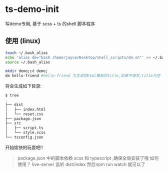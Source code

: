 # ts-demo-init
写demo专用, 基于 scss + ts 的shell 脚本程序


## 使用 (linux)

```bash
touch ~/.bash_alias
echo 'alias dm="bash /home/jayce/Desktop/shell_scripts/dm.sh"' >> ~/.bash_alias
source ~/.bash_alias
```


```bash
mkdir demo;cd demo;
dm hello-friend #hello-friend 为生成的html模板的title,如果不填写,title为空
```
将会生成如下目录:

```bash
$ tree
.
├── dist
│   ├── index.html
│   └── reset.css
├── package.json
├── src
│   ├── script.ts
│   └── style.scss
└── tsconfig.json
```

开始愉快的玩耍吧!!

> package.json 中的脚本依赖 scss 和 typescript ,确保全局安装了哦
> 如何使用？ live-server 监听 dist/index  然后npm run watch 就可以了
